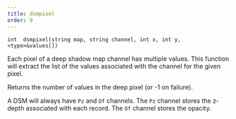 ```yaml
---
title: dsmpixel
order: 9
---
```

`int  dsmpixel(string map, string channel, int x, int y, <type>&values[])`

Each pixel of a deep shadow map channel has multiple values. This function
will extract the list of the values associated with the channel for the given
pixel.

Returns the number of values in the deep pixel (or -1 on failure).

A DSM will always have `Pz` and `Of` channels. The `Pz` channel stores the
z-depth associated with each record. The `Of` channel stores the opacity.
